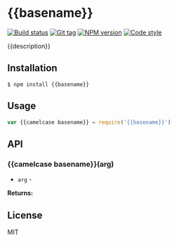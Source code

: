 
# {{basename}}

[![Build status][travis-image]][travis-url]
[![Git tag][git-image]][git-url]
[![NPM version][npm-image]][npm-url]
[![Code style][standard-image]][standard-url]

{{description}}

## Installation

    $ npm install {{basename}}

## Usage

```js
var {{camelcase basename}} = require('{{basename}}')

```

## API

### {{camelcase basename}}(arg)

- `arg` -

**Returns:**

## License

MIT

[travis-image]: https://img.shields.io/travis/joshrtay/{{basename}}.svg?style=flat-square
[travis-url]: https://travis-ci.org/joshrtay/{{basename}}
[git-image]: https://img.shields.io/github/tag/joshrtay/{{basename}}.svg?style=flat-square
[git-url]: https://github.com/joshrtay/{{basename}}
[standard-image]: https://img.shields.io/badge/code%20style-standard-brightgreen.svg?style=flat-square
[standard-url]: https://github.com/feross/standard
[npm-image]: https://img.shields.io/npm/v/{{basename}}.svg?style=flat-square
[npm-url]: https://npmjs.org/package/{{basename}}
